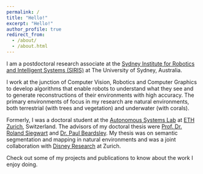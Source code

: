 ```yaml
---
permalink: /
title: "Hello!"
excerpt: "Hello!"
author_profile: true
redirect_from: 
  - /about/
  - /about.html
---
```

I am a postdoctoral research associate at the [Sydney Institute for Robotics and Intelligent Systems (SIRIS)](http://robotics.sydney.edu.au/) at The University of Sydney, Australia.

I work at the junction of Computer Vision, Robotics and Computer Graphics to develop algorithms that enable robots to understand what they see and to generate reconstructions of their environments with high accuracy. The primary environments of focus in my research are natural environments, both terrestrial (with trees and vegetation) and underwater (with corals).

Formerly, I was a doctoral student at the [Autonomous Systems Lab](http://www.asl.ethz.ch/) at [ETH Zurich](https://www.ethz.ch/en.html), Switzerland. 
The advisors of my doctoral thesis were [Prof. Dr. Roland Siegwart](http://www.asl.ethz.ch/the-lab/people/person-detail.Mjk5ODE=.TGlzdC8yMDI4LDEyMDExMzk5Mjg=.html) and [Dr. Paul Beardsley](https://www.linkedin.com/in/p-beardsley/).
My thesis was on semantic segmentation and mapping in natural environments and was a joint collaboration with [Disney Research](https://www.disneyresearch.com/) at Zurich.

Check out some of my projects and publications to know about the work I enjoy doing.

[//]: # "I was co-supervised by Dr. Juan Nieto and [Dr. Cesar Cadena Lerma](http://www.asl.ethz.ch/the-lab/people/person-detail.html?persid=223714)."

[//]: # "For a quick overview, check out some of my [projects](projects) and [publications](publications)."

[//]: # "Prior to that I obtained a Master of Science degree in Robotics, Systems and Control at [ETH Zurich](https://www.ethz.ch/en.html) and a Bachelor of Technology degree in Electrical Engineering at the [Indian Institute of Technology, Jodhpur](http://iitj.ac.in/)."
